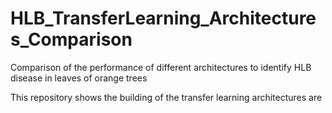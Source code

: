 # HLB_TransferLearning_Architectures_Comparison
Comparison of the performance of different architectures to identify HLB disease in leaves of orange trees

This repository shows the  building of the transfer learning architectures are 
